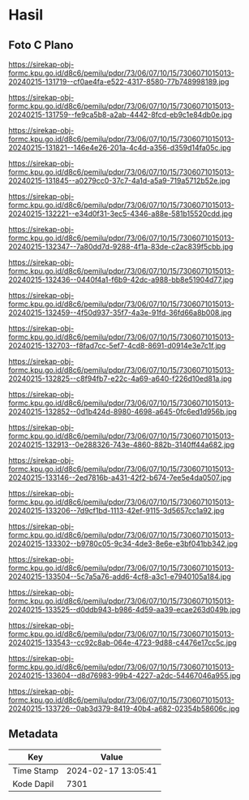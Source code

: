 # Hasil

## Foto C Plano

https://sirekap-obj-formc.kpu.go.id/d8c6/pemilu/pdpr/73/06/07/10/15/7306071015013-20240215-131719--cf0ae4fa-e522-4317-8580-77b748998189.jpg

https://sirekap-obj-formc.kpu.go.id/d8c6/pemilu/pdpr/73/06/07/10/15/7306071015013-20240215-131759--fe9ca5b8-a2ab-4442-8fcd-eb9c1e84db0e.jpg

https://sirekap-obj-formc.kpu.go.id/d8c6/pemilu/pdpr/73/06/07/10/15/7306071015013-20240215-131821--146e4e26-201a-4c4d-a356-d359d14fa05c.jpg

https://sirekap-obj-formc.kpu.go.id/d8c6/pemilu/pdpr/73/06/07/10/15/7306071015013-20240215-131845--a0279cc0-37c7-4a1d-a5a9-719a5712b52e.jpg

https://sirekap-obj-formc.kpu.go.id/d8c6/pemilu/pdpr/73/06/07/10/15/7306071015013-20240215-132221--e34d0f31-3ec5-4346-a88e-581b15520cdd.jpg

https://sirekap-obj-formc.kpu.go.id/d8c6/pemilu/pdpr/73/06/07/10/15/7306071015013-20240215-132347--7a80dd7d-9288-4f1a-83de-c2ac839f5cbb.jpg

https://sirekap-obj-formc.kpu.go.id/d8c6/pemilu/pdpr/73/06/07/10/15/7306071015013-20240215-132436--0440f4a1-f6b9-42dc-a988-bb8e51904d77.jpg

https://sirekap-obj-formc.kpu.go.id/d8c6/pemilu/pdpr/73/06/07/10/15/7306071015013-20240215-132459--4f50d937-35f7-4a3e-91fd-36fd66a8b008.jpg

https://sirekap-obj-formc.kpu.go.id/d8c6/pemilu/pdpr/73/06/07/10/15/7306071015013-20240215-132703--f8fad7cc-5ef7-4cd8-8691-d0914e3e7c1f.jpg

https://sirekap-obj-formc.kpu.go.id/d8c6/pemilu/pdpr/73/06/07/10/15/7306071015013-20240215-132825--c8f94fb7-e22c-4a69-a640-f226d10ed81a.jpg

https://sirekap-obj-formc.kpu.go.id/d8c6/pemilu/pdpr/73/06/07/10/15/7306071015013-20240215-132852--0d1b424d-8980-4698-a645-0fc6ed1d956b.jpg

https://sirekap-obj-formc.kpu.go.id/d8c6/pemilu/pdpr/73/06/07/10/15/7306071015013-20240215-132913--0e288326-743e-4860-882b-3140ff44a682.jpg

https://sirekap-obj-formc.kpu.go.id/d8c6/pemilu/pdpr/73/06/07/10/15/7306071015013-20240215-133146--2ed7816b-a431-42f2-b674-7ee5e4da0507.jpg

https://sirekap-obj-formc.kpu.go.id/d8c6/pemilu/pdpr/73/06/07/10/15/7306071015013-20240215-133206--7d9cf1bd-1113-42ef-9115-3d5657cc1a92.jpg

https://sirekap-obj-formc.kpu.go.id/d8c6/pemilu/pdpr/73/06/07/10/15/7306071015013-20240215-133302--b9780c05-9c34-4de3-8e6e-e3bf041bb342.jpg

https://sirekap-obj-formc.kpu.go.id/d8c6/pemilu/pdpr/73/06/07/10/15/7306071015013-20240215-133504--5c7a5a76-add6-4cf8-a3c1-e7940105a184.jpg

https://sirekap-obj-formc.kpu.go.id/d8c6/pemilu/pdpr/73/06/07/10/15/7306071015013-20240215-133525--d0ddb943-b986-4d59-aa39-ecae263d049b.jpg

https://sirekap-obj-formc.kpu.go.id/d8c6/pemilu/pdpr/73/06/07/10/15/7306071015013-20240215-133543--cc92c8ab-064e-4723-9d88-c4476e17cc5c.jpg

https://sirekap-obj-formc.kpu.go.id/d8c6/pemilu/pdpr/73/06/07/10/15/7306071015013-20240215-133604--d8d76983-99b4-4227-a2dc-54467046a955.jpg

https://sirekap-obj-formc.kpu.go.id/d8c6/pemilu/pdpr/73/06/07/10/15/7306071015013-20240215-133726--0ab3d379-8419-40b4-a682-02354b58606c.jpg


## Metadata

| Key        | Value               |
| ---------- | ------------------- |
| Time Stamp | 2024-02-17 13:05:41 |
| Kode Dapil | 7301                |



